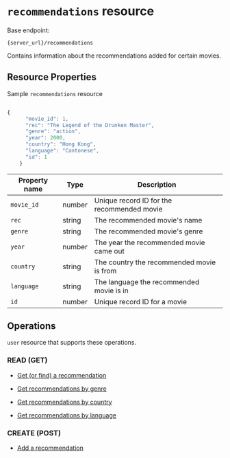 # `recommendations` resource

Base endpoint:

```shell
{server_url}/recommendations
```
Contains information about the recommendations added for certain movies.

## Resource Properties

Sample `recommendations` resource

```js

{
      "movie_id": 1,
      "rec": "The Legend of the Drunken Master",
      "genre": "action",
      "year": 2000,
      "country": "Hong Kong",
      "language": "Cantonese",
      "id": 1
    }
```


| Property name | Type | Description |
| ------------- | ----------- | ----------- |
| `movie_id` | number | Unique record ID for the recommended movie |
| `rec` | string | The recommended movie's name |
| `genre` | string | The recommended movie's genre |
| `year` | number | The year the recommended movie came out |
| `country` | string | The country the recommended movie is from |
| `language` | string | The language the recommended movie is in |
| `id` | number | Unique record ID for a movie |

## Operations

`user` resource that supports these operations.

### READ (GET)

* [Get (or find) a recommendation](../tutorials/get_a_recommendation.md)

* [Get recommendations by genre](../tutorials/get_recommendations_by_genre.md)

* [Get recommendations by country](../tutorials/get_recommendations_by_country.md)

* [Get recommendations by language](../tutorials/get_recommendations_by_language.md)

### CREATE (POST)

* [Add a recommendation](../tutorials/add_a_recommendation.md)

